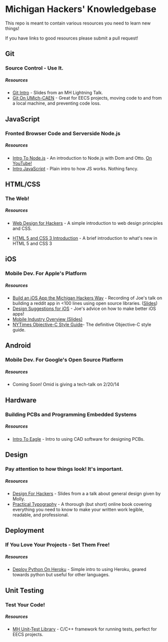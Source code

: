 Michigan Hackers' Knowledgebase
=============

This repo is meant to contain various resources you need to learn new things!

If you have links to good resources please submit a pull request!




## Git

### Source Control - Use It.

##### Resources

- [Git Intro](https://docs.google.com/presentation/d/1xlVOfHfBb_5fhkFLQOobS43U_ixYEIF5-qZhKRjBMW4/pub) - Slides from an MH Lightning Talk.
- [Git On UMich-CAEN](http://ottosipe.github.io/git-notes/) - Great for EECS projects, moving code to and from a local machine, and preventing code loss.




## JavaScript

### Fronted Browser Code and Serverside Node.js

##### Resources

- [Intro To Node.js](https://github.com/michiganhackers/node-intro) - An introduction to Node.js with Dom and Otto. [On YouTube!](http://www.youtube.com/watch?v=enu3rh5FJPQ)
- [Intro JavaScript](https://github.com/michiganhackers/javascript-talk) - Plain intro to how JS works. Nothing fancy.




## HTML/CSS

### The Web! 

##### Resources

- [Web Design for Hackers](http://slid.es/ottosipe/web) - A simple introduction to web design principles and CSS.

- [HTML 5 and CSS 3 Introduction](https://docs.google.com/presentation/d/1fcb6DakG7cQxjP-KxobiLKiaUjEaLsOAOwidGyH4ZbA/pub?start=false&loop=false&delayms=3000) - A brief introduction to what's new in HTML 5 and CSS 3


## iOS

### Mobile Dev. For Apple's Platform

##### Resources

- [Build an iOS App the Michigan Hackers Way](http://youtu.be/jlJ4laUHNBk) - Recording of Joe's talk on building a reddit app in <100 lines using open source libraries. ([Slides](https://docs.google.com/presentation/d/1uao2lZV-fQJMKRzL2zbvGsSMa1DxKl6x-XeQ99C0ox0/edit?usp=sharing))
- [Design Suggestions for iOS](https://docs.google.com/presentation/d/1gbyjgOvPC9c8ONfcMcQG8PNIJ7IiG84Fj8qyD-WbQz0/edit?usp=sharing) - Joe's advice on how to make better iOS apps!
- [Mobile Industry Overview (Slides)](https://docs.google.com/presentation/d/1Q0mpTFUpfN1kAxz89taS0THJ3mLYMtiOpRVH9Lo3yzI/edit#slide=id.g175c05aef_041)
- [NYTimes Objective-C Style Guide](https://github.com/NYTimes/objective-c-style-guide)- The definitive Objective-C style guide.



## Android

### Mobile Dev. For Google's Open Source Platform

##### Resources

- Coming Soon! Omid is giving a tech-talk on 2/20/14




## Hardware

### Building PCBs and Programming Embedded Systems

##### Resources

- [Intro To Eagle](https://github.com/michiganhackers/eagle-intro) - Intro to using CAD software for designing PCBs. 





## Design

### Pay attention to how things look! It's important.

##### Resources

- [Design For Hackers](https://docs.google.com/presentation/d/1uR3aXKBCDQwX_vM_O7J7ik7XGX7kDpZcNjw6gnB2eEI/pub) - Slides from a a talk about general design given by Molly.
- [Practical Typography](http://practicaltypography.com/) - A thorough (but short) online book covering everything you need to know to make your written work legible, readable, and professional.





## Deployment

### If You Love Your Projects - Set Them Free! 

##### Resources

- [Deploy Python On Heroku](https://github.com/michiganhackers/heroku-py-demo
) - Simple intro to using Heroku, geared towards python but useful for other languages.




## Unit Testing

### Test Your Code!

##### Resources

- [MH Unit-Test Library](https://github.com/michiganhackers/unit-test-framework) - C/C++ framework for running tests, perfect for EECS projects.
